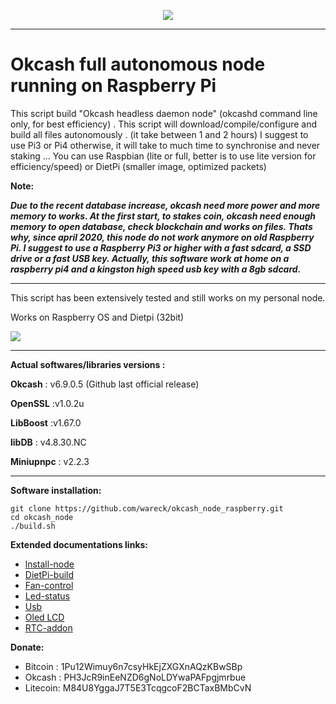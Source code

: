 <p align="center">
<img src="https://raw.githubusercontent.com/wareck/okcash_node_raspberry/master/docs/images/logo.png">
</p>

----------
# Okcash full autonomous node running on Raspberry Pi ##


This script build "Okcash headless daemon node" (okcashd command line only, for best efficiency) .
This script will download/compile/configure and build all files autonomously . (it take between 1 and 2 hours)
I suggest to use Pi3 or Pi4 otherwise, it will take to much time to synchronise and never staking ...
You can use Raspbian (lite or full, better is to use lite version for efficiency/speed) or DietPi (smaller image, optimized packets)


**Note:**

***Due to the recent database increase, okcash need more power and more memory to works. At the first start, to stakes coin, okcash need enough memory to open database, check blockchain and works on files. Thats why, since april 2020, this node do not work anymore on old Raspberry Pi. I suggest to use a Raspberry Pi3 or higher with a fast sdcard, a SSD drive or a fast USB key. Actually, this software work at home on a raspberry pi4 and a kingston high speed usb key with a 8gb sdcard.***

----------
This script has been extensively tested and still works on my personal node.

Works on Raspberry OS and Dietpi (32bit)

![](https://raw.githubusercontent.com/wareck/okcash_node_raspberry/master/docs/images/software.png)


----------

**Actual softwares/libraries versions :**

**Okcash** : v6.9.0.5 (Github last official release)

**OpenSSL** :v1.0.2u

**LibBoost** :v1.67.0

**libDB** : v4.8.30.NC

**Miniupnpc** : v2.2.3 

----------

**Software installation:**

    git clone https://github.com/wareck/okcash_node_raspberry.git
    cd okcash_node
    ./build.sh

**Extended documentations links:**

 - [lnstall-node](https://github.com/wareck/okcash_node_raspberry/blob/master/docs/install-node.md)
 - [DietPi-build](https://github.com/wareck/okcash_node_raspberry/blob/master/docs/dietpi.md)
 - [Fan-control](https://github.com/wareck/okcash_node_raspberry/blob/master/docs/fan_control.md)
 - [Led-status](https://github.com/wareck/okcash_node_raspberry/blob/master/docs/led-status.md)
 - [Usb](https://github.com/wareck/okcash_node_raspberry/blob/master/docs/usb.md)
 - [Oled LCD](https://github.com/wareck/okcash_node_raspberry/blob/master/docs/oled.md)
 - [RTC-addon](https://github.com/wareck/okcash_node_raspberry/blob/master/docs/rtc.md)

**Donate:**
 - Bitcoin : 1Pu12Wimuy6n7csyHkEjZXGXnAQzKBwSBp
 - Okcash  : PH3JcR9inEeNZD6gNoLDYwaPAFpgjmrbue
 - Litecoin: M84U8YggaJ7T5E3TcqgcoF2BCTaxBMbCvN
